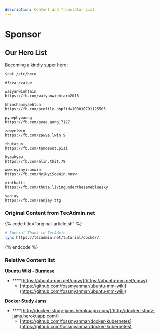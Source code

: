 ```yaml
---
description: Content and Translator List
---
```


# Sponsor

## Our Hero List

Becoming a kindly super hero:

```
$cat /etc/hero

#!/var/value

waiyanwinhtain 
https://fb.com/waiyanwinhtain2016

khinchanmyaehtun
https://fb.com/profile.php?id=100010791125505

pyaephyoaung 
https://fb.com/pyae.aung.7127

zawyelwin    
https://fb.com/zawye.lwin.9

thutatun    
https://fb.com/tamoeout.pisi

kyawkyaw    
https://fb.com/alin.thit.79

www.nyinyisoewin
https://fb.com/NyiNyiSoeWin.nnsw

minthatti
https://fb.com/thuta.livingunderthesamebluesky

sanjay
https://fb.com/sanjay.ttg
```

### Original Content from TecAdmin.net

{% code title="original-article.sh" %}
```bash
# Special Thank to TecAdmin
lynx https://tecadmin.net/tutorial/docker/
```
{% endcode %}

### 

### Relative Content list

**Ubuntu Wiki - Burmese** 

* \*\*\*\*[https://ubuntu-mm.net/umw/](https://ubuntu-mm.net/umw/)
  * [https://github.com/fossmyanmar/ubuntu-mm-wiki](https://github.com/fossmyanmar/ubuntu-mm-wiki)

**Docker Study Jams**

* \*\*\*\*[http://docker-study-jams.herokuapp.com/](http://docker-study-jams.herokuapp.com/)
  * [https://github.com/fossmyanmar/docker-kubernetes](https://github.com/fossmyanmar/docker-kubernetes)

### 





